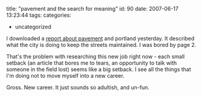 title: "pavement and the search for meaning"
id: 90
date: 2007-06-17 13:23:44
tags: 
categories: 
- uncategorized

I downloaded a [report about pavement](http://www.commissionersam.com/files/Accept%20report%20to%20council%20on%20Portland%20office%20of%20Transporation%20Street%20Paving%20Implementation%20Plan.doc) and portland yesterday. It described what the city is doing to keep the streets maintained. I was bored by page 2.

That's the problem with researching this new job right now - each small setback (an article that bores me to tears, an opportunity to talk with someone in the field lost) seems like a big setback. I see all the things that I'm doing not to move myself into a new career.

Gross. New career. It just sounds so adultish, and un-fun.
